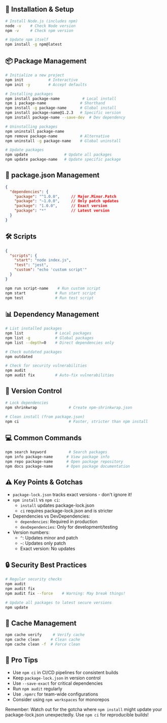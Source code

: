 ## 🚀 Installation & Setup
```bash
# Install Node.js (includes npm)
node -v    # Check Node version
npm -v     # Check npm version

# Update npm itself
npm install -g npm@latest
```

## 📦 Package Management
```bash
# Initialize a new project
npm init           # Interactive
npm init -y        # Accept defaults

# Installing packages
npm install package-name          # Local install
npm i package-name               # Shorthand
npm install -g package-name      # Global install
npm install package-name@1.2.3   # Specific version
npm install package-name --save-dev  # Dev dependency

# Uninstalling packages
npm uninstall package-name
npm remove package-name          # Alternative
npm uninstall -g package-name    # Global uninstall

# Update packages
npm update                # Update all packages
npm update package-name   # Update specific package
```

## 📝 package.json Management
```json
{
  "dependencies": {
    "package": "^1.0.0",     // Major.Minor.Patch
    "package": "~1.0.0",     // Only patch updates
    "package": "1.0.0",      // Exact version
    "package": "*"           // Latest version
  }
}
```

## 🛠️ Scripts
```json
{
  "scripts": {
    "start": "node index.js",
    "test": "jest",
    "custom": "echo 'custom script'"
  }
}
```
```bash
npm run script-name    # Run custom script
npm start             # Run start script
npm test              # Run test script
```

## 📊 Dependency Management
```bash
# List installed packages
npm list              # Local packages
npm list -g           # Global packages
npm list --depth=0    # Direct dependencies only

# Check outdated packages
npm outdated

# Check for security vulnerabilities
npm audit
npm audit fix         # Auto-fix vulnerabilities
```

## 🔄 Version Control
```bash
# Lock dependencies
npm shrinkwrap              # Create npm-shrinkwrap.json

# Clean install (from package.json)
npm ci                      # Faster, stricter than npm install
```

## 💻 Common Commands
```bash
npm search keyword          # Search packages
npm info package-name      # View package info
npm repo package-name      # Open package repository
npm docs package-name      # Open package documentation
```

## ⚠️ Key Points & Gotchas
- `package-lock.json` tracks exact versions - don't ignore it!
- `npm install` vs `npm ci`:
  - `install` updates package-lock.json
  - `ci` requires package-lock.json and is stricter
- Dependencies vs DevDependencies:
  - `dependencies`: Required in production
  - `devDependencies`: Only for development/testing
- Version numbers:
  - `^`: Updates minor and patch
  - `~`: Updates only patch
  - Exact version: No updates

## 🔒 Security Best Practices
```bash
# Regular security checks
npm audit
npm audit fix
npm audit fix --force    # Warning: May break things!

# Update all packages to latest secure versions
npm update
```

## 📁 Cache Management
```bash
npm cache verify     # Verify cache
npm cache clean     # Clean cache
npm cache clean -f  # Force clean
```

## 🌟 Pro Tips
- Use `npm ci` in CI/CD pipelines for consistent builds
- Keep `package-lock.json` in version control
- Use `--save-exact` for critical dependencies
- Run `npm audit` regularly
- Use `.npmrc` for team-wide configurations
- Consider using `npm workspaces` for monorepos

Remember: Watch out for the gotcha where `npm install` might update your package-lock.json unexpectedly. Use `npm ci` for reproducible builds!